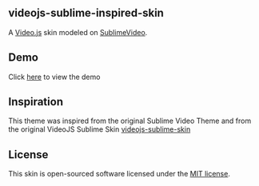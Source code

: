 ## videojs-sublime-inspired-skin

A [Video.js](http://www.videojs.com) skin modeled on [SublimeVideo](http://www.sublimevideo.net).

## Demo

Click [here](http://codepen.io/zanechua/pen/GozrNe) to view the demo

## Inspiration

This theme was inspired from the original Sublime Video Theme and from the original VideoJS Sublime Skin [videojs-sublime-skin](https://github.com/cabin/videojs-sublime-skin)

## License

This skin is open-sourced software licensed under the [MIT license](http://opensource.org/licenses/MIT).

